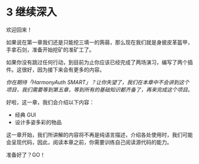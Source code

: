 # 3 继续深入

欢迎回来！

如果说在第一章我们还是只能挖三填一的蒟蒻，那么现在我们就是身披皮革盔甲，手拿石剑，准备开始挖矿的准矿工了。

如果你没有跳过任何行动，到目前为止你应该已经完成了两场演习，编写了两个插件。这很好，因为接下来会有更多的内容。

*你在期待「HarmonyAuth SMART」？让你失望了，我们在本章中不会讲到这个项目，我们需要等到第五章，等到所有的基础知识都齐备了，再来完成这个项目。*

好啦，这一章，我们会介绍以下内容：

- 经典 GUI
- 设计多姿多彩的物品

这一章开始，我们所讲解的内容将不再是纯语言描述，介绍各处使用时，我们可能会呈现代码，因此，阅读本章之前，你需要训练自己阅读源代码的能力。

准备好了？GO！
